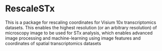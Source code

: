 # RescaleSTx
This is a package for rescaling coordinates for Visium 10x transcriptomics datasets. This enables the highest resolution (or an arbitrary resolution) of microscopy image to be used for STx analysis,  which enables advanced image processing and machine-learning using image features and coordinates of spatial transcriptomics datasets
